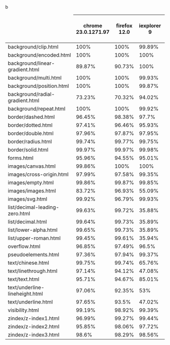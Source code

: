 <table><thead><tr><td></td><th>chrome<br />23.0.1271.97</th><th>firefox<br />12.0</th><th>iexplorer<br />9</th><th>chrome<br />25.0.1364.172<br />Mac 10.7.4</th><th>firefox<br />19.0.2<br />Mac 10.7.4</th><th>safari<br />6.0<br />Mac 10.7.4</th></tr></thead><tbody>
<tr><td>background/clip.html</td><td>100%</td><td>100%</td><td>99.89%</td><td>100%</td><td>100%</td><td>100%</td></tr>
<tr><td>background/encoded.html</td><td>100%</td><td>100%</td><td>100%</td><td>100%</td><td>100%</td><td>100%</td></tr>
<tr><td>background/linear-gradient.html</td><td>89.87%</td><td>90.73%</td><td>100%</td><td>95.35%</td><td>91.33%</td><td>91.69%</td></tr>
<tr><td>background/multi.html</td><td>100%</td><td>100%</td><td>99.93%</td><td>100%</td><td>100%</td><td>100%</td></tr>
<tr><td>background/position.html</td><td>100%</td><td>100%</td><td>99.87%</td><td>100%</td><td>100%</td><td>100%</td></tr>
<tr><td>background/radial-gradient.html</td><td>73.23%</td><td>70.32%</td><td>94.02%</td><td>87.65%</td><td>57.99%</td><td>79.95%</td></tr>
<tr><td>background/repeat.html</td><td>100%</td><td>100%</td><td>99.92%</td><td>100%</td><td>100%</td><td>100%</td></tr>
<tr><td>border/dashed.html</td><td>96.45%</td><td>98.38%</td><td>97.7%</td><td>98.36%</td><td>98.47%</td><td>97.43%</td></tr>
<tr><td>border/dotted.html</td><td>97.41%</td><td>96.46%</td><td>95.93%</td><td>98.81%</td><td>96.31%</td><td>98.13%</td></tr>
<tr><td>border/double.html</td><td>97.96%</td><td>97.87%</td><td>97.95%</td><td>99.06%</td><td>97.99%</td><td>98.53%</td></tr>
<tr><td>border/radius.html</td><td>99.74%</td><td>99.77%</td><td>99.75%</td><td>99.88%</td><td>99.81%</td><td>99.75%</td></tr>
<tr><td>border/solid.html</td><td>99.97%</td><td>99.97%</td><td>99.98%</td><td>99.99%</td><td>99.97%</td><td>99.98%</td></tr>
<tr><td>forms.html</td><td>95.96%</td><td>94.55%</td><td>95.01%</td><td>98.57%</td><td>94.2%</td><td>97.69%</td></tr>
<tr><td>images/canvas.html</td><td>99.86%</td><td>100%</td><td>100%</td><td>99.93%</td><td>100%</td><td>99.87%</td></tr>
<tr><td>images/cross-origin.html</td><td>97.99%</td><td>97.58%</td><td>99.35%</td><td>99.7%</td><td>98.41%</td><td>99.89%</td></tr>
<tr><td>images/empty.html</td><td>99.86%</td><td>99.87%</td><td>99.85%</td><td>99.91%</td><td>99.81%</td><td>99.86%</td></tr>
<tr><td>images/images.html</td><td>83.72%</td><td>96.93%</td><td>55.09%</td><td>92.45%</td><td>95.81%</td><td>87.06%</td></tr>
<tr><td>images/svg.html</td><td>99.92%</td><td>96.79%</td><td>99.93%</td><td>99.95%</td><td>96.51%</td><td>99.92%</td></tr>
<tr><td>list/decimal-leading-zero.html</td><td>99.63%</td><td>99.72%</td><td>35.88%</td><td>99.7%</td><td>99.99%</td><td>15.05%</td></tr>
<tr><td>list/decimal.html</td><td>99.64%</td><td>99.73%</td><td>35.89%</td><td>99.71%</td><td>99.99%</td><td>15.06%</td></tr>
<tr><td>list/lower-alpha.html</td><td>99.65%</td><td>99.73%</td><td>35.89%</td><td>99.72%</td><td>99.98%</td><td>15.06%</td></tr>
<tr><td>list/upper-roman.html</td><td>99.45%</td><td>99.61%</td><td>35.94%</td><td>99.59%</td><td>99.99%</td><td>13.97%</td></tr>
<tr><td>overflow.html</td><td>96.85%</td><td>97.49%</td><td>96.5%</td><td>98.15%</td><td>97.96%</td><td>99.42%</td></tr>
<tr><td>pseudoelements.html</td><td>97.36%</td><td>97.94%</td><td>99.37%</td><td>98.73%</td><td>97.81%</td><td>98.29%</td></tr>
<tr><td>text/chinese.html</td><td>99.75%</td><td>99.74%</td><td>65.76%</td><td>93.93%</td><td>96%</td><td>46.75%</td></tr>
<tr><td>text/linethrough.html</td><td>97.14%</td><td>94.12%</td><td>47.08%</td><td>98.99%</td><td>90.28%</td><td>31.02%</td></tr>
<tr><td>text/text.html</td><td>95.71%</td><td>94.67%</td><td>85.01%</td><td>96.83%</td><td>95.6%</td><td>94.63%</td></tr>b
<tr><td>text/underline-lineheight.html</td><td>97.06%</td><td>92.35%</td><td>53%</td><td>99.15%</td><td>93.69%</td><td>40.76%</td></tr>
<tr><td>text/underline.html</td><td>97.65%</td><td>93.5%</td><td>47.02%</td><td>99.35%</td><td>89.85%</td><td>31.07%</td></tr>
<tr><td>visibility.html</td><td>99.19%</td><td>98.92%</td><td>99.39%</td><td>99.69%</td><td>99.32%</td><td>99.74%</td></tr>
<tr><td>zindex/z-index1.html</td><td>96.99%</td><td>99.27%</td><td>99.44%</td><td>98.62%</td><td>98.48%</td><td>98%</td></tr>
<tr><td>zindex/z-index2.html</td><td>95.85%</td><td>98.06%</td><td>97.72%</td><td>97.79%</td><td>96.69%</td><td>96.72%</td></tr>
<tr><td>zindex/z-index3.html</td><td>98.6%</td><td>98.29%</td><td>98.56%</td><td>99.35%</td><td>96.49%</td><td>97.92%</td></tr>
</tbody></table>
